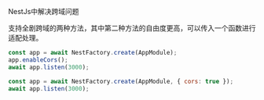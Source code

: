 NestJs中解决跨域问题

支持全剧跨域的两种方法，其中第二种方法的自由度更高，可以传入一个函数进行适配处理。
```js
const app = await NestFactory.create(AppModule);
app.enableCors();
await app.listen(3000);
```

```js
const app = await NestFactory.create(AppModule, { cors: true });
await app.listen(3000);
```